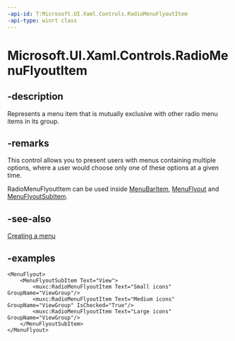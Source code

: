 ```yaml
---
-api-id: T:Microsoft.UI.Xaml.Controls.RadioMenuFlyoutItem
-api-type: winrt class
---
```


# Microsoft.UI.Xaml.Controls.RadioMenuFlyoutItem

<!--
public class RadioMenuFlyoutItem : Windows.UI.Xaml.Controls.MenuFlyoutItem
-->

## -description
Represents a menu item that is mutually exclusive with other radio menu items in its group.

## -remarks
This control allows you to present users with menus containing multiple options, where a user would choose only one of these options at a given time. 

RadioMenuFlyoutItem can be used inside [MenuBarItem](https://docs.microsoft.com/uwp/api/windows.ui.xaml.controls.menubaritem), [MenuFlyout](https://docs.microsoft.com/uwp/api/windows.ui.xaml.controls.menuflyout) and [MenuFlyoutSubItem](https://docs.microsoft.com/uwp/api/windows.ui.xaml.controls.menuflyoutsubitem).

## -see-also
[Creating a menu](/windows/uwp/design/controls-and-patterns/menus#create-a-menu-flyout-or-a-context-menu)

## -examples
```Xaml
<MenuFlyout>
    <MenuFlyoutSubItem Text="View">
        <muxc:RadioMenuFlyoutItem Text="Small icons" GroupName="ViewGroup"/>
        <muxc:RadioMenuFlyoutItem Text="Medium icons" GroupName="ViewGroup" IsChecked="True"/>
        <muxc:RadioMenuFlyoutItem Text="Large icons" GroupName="ViewGroup"/>
    </MenuFlyoutSubItem>
</MenuFlyout>
```
